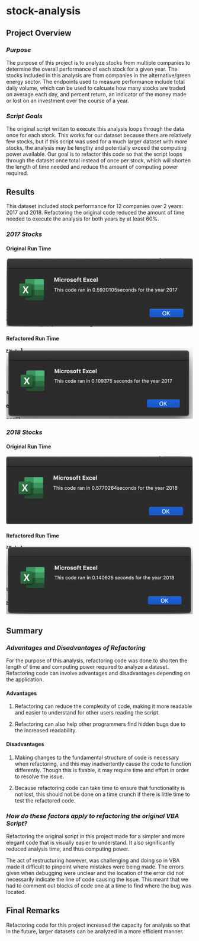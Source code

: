 # stock-analysis

## Project Overview
### *Purpose*
The purpose of this project is to analyze stocks from multiple companies to determine the overall performance of each stock for a given year. The stocks included in this analysis are from companies in the alternative/green energy sector. The endpoints used to measure performance include total daily volume, which can be used to calcuate how many stocks are traded on average each day, and percent return, an indicator of the money made or lost on an investment over the course of a year. 

### *Script Goals*
The original script written to execute this analysis loops through the data once for each stock. This works for our dataset because there are relatively few stocks, but if this script was used for a much larger dataset with more stocks, the analysis may be lengthy and potentially exceed the computing power available. Our goal is to refactor this code so that the script loops through the dataset once total instead of once per stock, which will shorten the length of time needed and reduce the amount of computing power required. 

## Results
This dataset included stock performance for 12 companies over 2 years: 2017 and 2018. Refactoring the original code reduced the amount of time needed to execute the analysis for both years by at least 60%. 

### *2017 Stocks*
#### Original Run Time
![](resources/2017_original_run_time.png)

#### Refactored Run Time
![](resources/VBA_Challenge_2017.png)

### *2018 Stocks*
#### Original Run Time
![](resources/2018_original_run_time.png)

#### Refactored Run Time
![](resources/VBA_Challenge_2018.png)


## Summary
### *Advantages and Disadvantages of Refactoring*
For the purpose of this analysis, refactoring code was done to shorten the length of time and computing power required to analyze a dataset. Refactoring code can involve advantages and disadvantages depending on the application.

#### Advantages
 1. Refactoring can reduce the complexity of code, making it more readable and easier to   understand for other users reading the script.

 2. Refactoring can also help other programmers find hidden bugs due to the increased readability.

#### Disadvantages
 1. Making changes to the fundamental structure of code is necessary when refactoring, and this may inadvertently cause the code to function differently. Though this is fixable, it may require time and effort in order to resolve the issue. 
 
  2. Because refactoring code can take time to ensure that functionality is not lost, this should not be done on a time crunch if there is little time to test the refactored code. 


### *How do these factors apply to refactoring the original VBA Script?*
Refactoring the original script in this project made for a simpler and more elegant code that is visually easier to understand. It also significantly reduced analysis time, and thus computing power. 

The act of restructuring however, was challenging and doing so in VBA made it difficult to pinpoint where mistakes were being made. The errors given when debugging were unclear and the location of the error did not necessarily indicate the line of code causing the issue. This meant that we had to comment out blocks of code one at a time to find where the bug was located. 

## Final Remarks
Refactoring code for this project increased the capacity for analysis so that in the future, larger datasets can be analyzed in a more efficient manner.  
